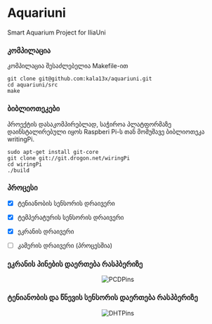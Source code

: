 # Aquariuni
Smart Aquarium Project for IliaUni

### კომპილაცია
კომპილაცია შესაძლებელია Makefile-ით

```
git clone git@github.com:kala13x/aquariuni.git
cd aquariuni/src
make
```

### ბიბლიოთეკები
პროექტის დასაკომპირებლად, საჭიროა პლატფორმაზე დაინსტალირებული იყოს Raspberi Pi-ს თან მომუშავე ბიბლიოთეკა writingPi.

```
sudo apt-get install git-core
git clone git://git.drogon.net/wiringPi
cd wiringPi
./build
```


### პროცესი
- [x] ტენიანობის სენსორის დრაივერი
- [x] ტემპერატურის სენსორის დრაივერი
- [x] ეკრანის დრაივერი
- [ ] კამერის დრაივერი (პროცესშია)


### ეკრანის პინების დაერთება რასპბერიზე
<p align="center">
  <img src="https://raw.githubusercontent.com/kala13x/aquariuni/master/img/lcd2pi.png" alt="PCDPins"/>
</p>

### ტენიანობის და წნევის სენსორის დაერთება რასპბერიზე
<p align="center">
  <img src="https://raw.githubusercontent.com/kala13x/aquariuni/master/img/dht11.jpg" alt="DHTPins"/>
</p>